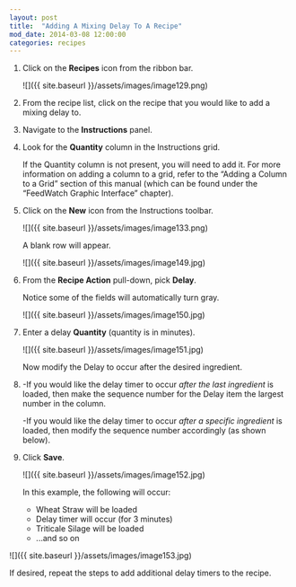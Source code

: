```yaml
---
layout: post
title:  "Adding A Mixing Delay To A Recipe"
mod_date: 2014-03-08 12:00:00
categories: recipes
---
```


1.	Click on the **Recipes** icon from the ribbon bar.

	![]({{ site.baseurl }}/assets/images/image129.png)

2.	From the recipe list, click on the recipe that you would like to add a mixing delay to.

3.	Navigate to the **Instructions** panel.

4.	Look for the **Quantity** column in the Instructions grid.

	If the Quantity column is not present, you will need to add it.  For more information on adding a column to a grid, refer to the “Adding a Column to a Grid” section of this manual (which can be found under the “FeedWatch Graphic Interface” chapter).

5.	Click on the **New** icon from the Instructions toolbar.

	![]({{ site.baseurl }}/assets/images/image133.png)

	A blank row will appear.

	![]({{ site.baseurl }}/assets/images/image149.jpg)

6.	From the **Recipe Action** pull-down, pick **Delay**.

	Notice some of the fields will automatically turn gray.

	![]({{ site.baseurl }}/assets/images/image150.jpg)

7.	Enter a delay **Quantity** (quantity is in minutes).

	![]({{ site.baseurl }}/assets/images/image151.jpg)

	Now modify the Delay to occur after the desired ingredient.

8.	-If you would like the delay timer to occur *after the last ingredient* is loaded, then make the sequence number for the Delay item the largest number in the column.

	-If you would like the delay timer to occur *after a specific ingredient* is loaded, then modify the sequence number accordingly (as shown below).

9.	Click **Save**.

	![]({{ site.baseurl }}/assets/images/image152.jpg)

	In this example, the following will occur:
	-	Wheat Straw will be loaded
	-	Delay timer will occur (for 3 minutes)
	-	Triticale Silage will be loaded
	-	...and so on

![]({{ site.baseurl }}/assets/images/image153.jpg)

If desired, repeat the steps to add additional delay timers to the recipe.
